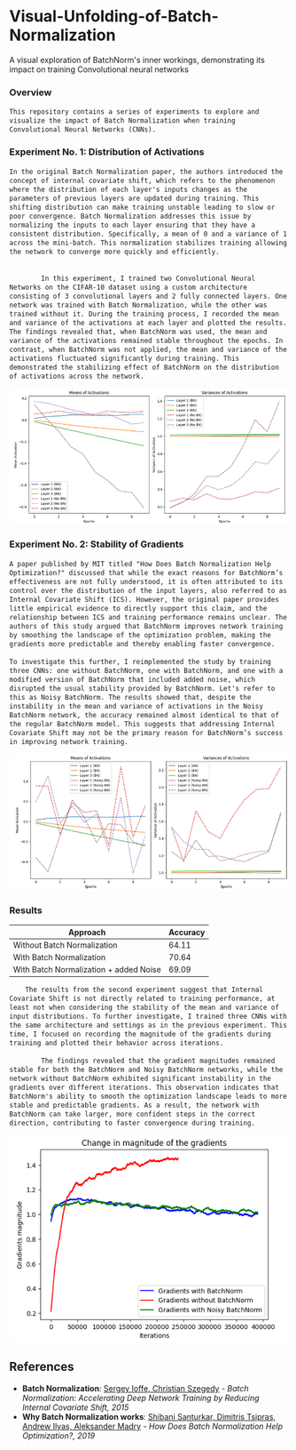 # Visual-Unfolding-of-Batch-Normalization

A visual exploration of BatchNorm's inner workings, demonstrating its impact on training Convolutional neural networks



### Overview

    This repository contains a series of experiments to explore and visualize the impact of Batch Normalization when training Convolutional Neural Networks (CNNs).

### Experiment No. 1: Distribution of Activations

    In the original Batch Normalization paper, the authors introduced the concept of internal covariate shift, which refers to the phenomenon where the distribution of each layer's inputs changes as the parameters of previous layers are updated during training. This shifting distribution can make training unstable leading to slow or poor convergence. Batch Normalization addresses this issue by normalizing the inputs to each layer ensuring that they have a consistent distribution. Specifically, a mean of 0 and a variance of 1 across the mini-batch. This normalization stabilizes training allowing the network to converge more quickly and efficiently.


            In this experiment, I trained two Convolutional Neural Networks on the CIFAR-10 dataset using a custom architecture consisting of 3 convolutional layers and 2 fully connected layers. One network was trained with Batch Normalization, while the other was trained without it. During the training process, I recorded the mean and variance of the activations at each layer and plotted the results. The findings revealed that, when BatchNorm was used, the mean and variance of the activations remained stable throughout the epochs. In contrast, when BatchNorm was not applied, the mean and variance of the activations fluctuated significantly during training. This demonstrated the stabilizing effect of BatchNorm on the distribution of activations across the network.



![image](Images/Img1.png)


### Experiment No. 2: Stability of Gradients

    A paper published by MIT titled "How Does Batch Normalization Help Optimization?" discussed that while the exact reasons for BatchNorm’s effectiveness are not fully understood, it is often attributed to its control over the distribution of the input layers, also referred to as Internal Covariate Shift (ICS). However, the original paper provides little empirical evidence to directly support this claim, and the relationship between ICS and training performance remains unclear. The authors of this study argued that BatchNorm improves network training by smoothing the landscape of the optimization problem, making the gradients more predictable and thereby enabling faster convergence.

    To investigate this further, I reimplemented the study by training three CNNs: one without BatchNorm, one with BatchNorm, and one with a modified version of BatchNorm that included added noise, which disrupted the usual stability provided by BatchNorm. Let's refer to this as Noisy BatchNorm. The results showed that, despite the instability in the mean and variance of activations in the Noisy BatchNorm network, the accuracy remained almost identical to that of the regular BatchNorm model. This suggests that addressing Internal Covariate Shift may not be the primary reason for BatchNorm’s success in improving network training.

![image](Images/Img2.png)

    
### Results

| Approach         | Accuracy  
|------------------------|-------------------------|
| Without Batch Normalization | 64.11 | 
| With Batch Normalization     | 70.64 |
| With Batch Normalization + added Noise     | 69.09 |


        The results from the second experiment suggest that Internal Covariate Shift is not directly related to training performance, at least not when considering the stability of the mean and variance of input distributions. To further investigate, I trained three CNNs with the same architecture and settings as in the previous experiment. This time, I focused on recording the magnitude of the gradients during training and plotted their behavior across iterations.

            The findings revealed that the gradient magnitudes remained stable for both the BatchNorm and Noisy BatchNorm networks, while the network without BatchNorm exhibited significant instability in the gradients over different iterations. This observation indicates that BatchNorm's ability to smooth the optimization landscape leads to more stable and predictable gradients. As a result, the network with BatchNorm can take larger, more confident steps in the correct direction, contributing to faster convergence during training.


![image](Images/Img3.png)



## References

- **Batch Normalization**: [Sergey Ioffe, Christian Szegedy](https://arxiv.org/pdf/1502.03167) - *Batch Normalization: Accelerating Deep Network Training by Reducing Internal Covariate Shift, 2015*
- **Why Batch Normalization works**: [Shibani Santurkar, Dimitris Tsipras, Andrew Ilyas, Aleksander Madry](https://arxiv.org/pdf/1805.11604) - *How Does Batch Normalization Help Optimization?, 2019*


